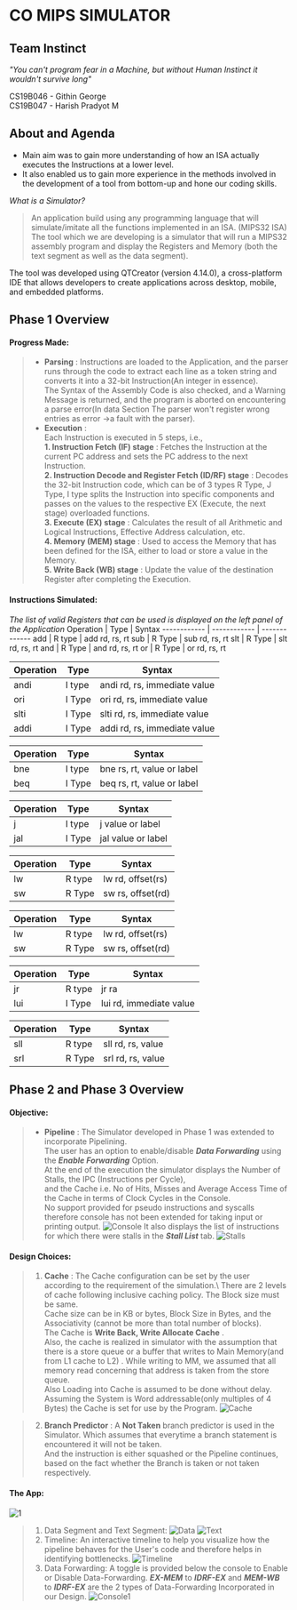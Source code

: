 # CO MIPS SIMULATOR
## Team Instinct

*"You can't program fear in a Machine, but without Human Instinct it wouldn't survive long"*

CS19B046 - Githin George\
CS19B047 - Harish Pradyot M

## About and Agenda

* Main aim was to gain more understanding of how an ISA actually executes the Instructions at a lower level.
* It also enabled us to gain more experience in the methods involved in the development of a tool from bottom-up and hone our coding skills.

*What is a Simulator?*
>An application build using any programming language that will simulate/imitate all the functions implemented in an ISA. (MIPS32 ISA)\
The tool which we are developing is a simulator that will run a MIPS32 assembly program and display the Registers and Memory (both the text segment as well as the data segment).

The tool was developed using QTCreator (version  4.14.0), a cross-platform IDE that allows developers to create applications across desktop, mobile, and embedded platforms.


## Phase 1 Overview

#### Progress Made:
>* **Parsing** : Instructions are loaded to the Application, and the parser runs through the code to extract each line as a token string and converts it into a 32-bit Instruction(An integer in essence).\
  The Syntax of the Assembly Code is also checked, and a Warning Message is returned, and the program is aborted on encountering a parse error(In data Section The parser won't register wrong entries as error ->a fault with the parser).
>* **Execution** :\
  Each Instruction is executed in 5 steps, i.e., \
  **1. Instruction Fetch (IF) stage** : Fetches the Instruction at the current PC address and sets the PC address to the next Instruction.\
  **2. Instruction Decode and Register Fetch (ID/RF) stage** : Decodes the 32-bit Instruction code, which can be of 3 types R Type, J Type, I type splits the Instruction into specific components and passes on the values to the respective EX (Execute, the next stage) overloaded functions.\
  **3. Execute (EX) stage** : Calculates the result of all Arithmetic and Logical Instructions, Effective Address calculation, etc.\
  **4. Memory (MEM) stage** : Used to access the Memory that has been defined for the ISA, either to load or store a value in the Memory.\
  **5. Write Back (WB) stage** : Update the value of the destination Register after completing the Execution.


#### Instructions Simulated:
*The list of valid Registers that can be used is displayed on the left panel of the Application*
Operation | Type | Syntax
------------ | ------------ | -------------
add | R type | add rd, rs, rt
sub | R Type | sub rd, rs, rt
slt | R Type | slt rd, rs, rt
and | R Type | and rd, rs, rt
or | R Type | or rd, rs, rt


Operation | Type | Syntax
------------ | ------------ | -------------
andi | I type | andi rd, rs, immediate value
ori | I Type | ori rd, rs, immediate value
slti | I Type | slti rd, rs, immediate value
addi | I Type | addi rd, rs, immediate value


Operation | Type | Syntax
------------ | ------------ | -------------
bne | I type | bne rs, rt, value or label
beq | I Type | beq rs, rt, value or label


Operation | Type | Syntax
------------ | ------------ | -------------
j | I type | j value or label
jal | I Type | jal value or label


Operation | Type | Syntax
------------ | ------------ | -------------
lw | R type | lw rd, offset(rs)
sw | R Type | sw rs, offset(rd)


Operation | Type | Syntax
------------ | ------------ | -------------
lw | R type | lw rd, offset(rs)
sw | R Type | sw rs, offset(rd)


Operation | Type | Syntax
------------ | ------------ | -------------
jr | R type | jr ra
lui | I Type | lui rd, immediate value


Operation | Type | Syntax
------------ | ------------ | -------------
sll | R type | sll rd, rs, value
srl | R Type | srl rd, rs, value

## Phase 2 and Phase 3 Overview

#### Objective:
>* **Pipeline** : The Simulator developed in Phase 1 was extended to incorporate Pipelining.\
  The user has an option to enable/disable ***Data Forwarding*** using the ***Enable Forwarding*** Option.\
  At the end of the execution the simulator displays the Number of Stalls, the IPC (Instructions per Cycle),\
  and the Cache i.e. No of Hits, Misses and Average Access Time of the Cache in terms of Clock Cycles in the Console.\
  No support provided for pseudo instructions and syscalls therefore console has not been extended for taking input or printing output.
  ![Console](https://user-images.githubusercontent.com/70936222/116671858-128cd800-a9bf-11eb-9582-8894a4f84c73.PNG)
  It also displays the list of instructions for which there were stalls in the ***Stall List*** tab.
  ![Stalls](https://user-images.githubusercontent.com/70936222/116671863-13be0500-a9bf-11eb-8699-a4d1546f52cd.PNG)

#### Design Choices:
>1.  **Cache** : The Cache configuration can be set by the user according to the requirement of the simulation.\ 
    There are 2 levels of cache following inclusive caching policy. The Block size must be same.\
    Cache size can be in KB or bytes, Block Size in Bytes, and the Associativity (cannot be more than total number of blocks).\
    The Cache is **Write Back, Write Allocate Cache** .\
    Also, the cache is realized in simulator with the assumption that there is a store queue or a buffer that writes to Main Memory(and from L1 cache to L2) . While       writing to MM, we assumed that all memory read concerning that address is taken from the store queue.\
    Also Loading into Cache is assumed to be done without delay.
    Assuming the System is Word addressable(only multiples of 4 Bytes) the Cache is set for use by the Program.
    ![Cache](https://user-images.githubusercontent.com/70936222/116671854-128cd800-a9bf-11eb-843f-91fbbc5df522.PNG)
     
>2.  **Branch Predictor** : A **Not Taken** branch predictor is used in the Simulator. Which assumes that everytime a branch statement is encountered it will not be taken.\
     And the instruction is either squashed or the Pipeline continues, based on the fact whether the Branch is taken or not taken respectively.
     
#### The App:
![1](https://user-images.githubusercontent.com/70936222/116671851-10c31480-a9bf-11eb-85a3-c84064687510.PNG)
>1. Data Segment and Text Segment:
    ![Data](https://user-images.githubusercontent.com/70936222/116671860-13256e80-a9bf-11eb-96b9-eb0bfc16be66.PNG)
    ![Text](https://user-images.githubusercontent.com/70936222/116671867-14569b80-a9bf-11eb-8f1c-b86088c092c0.PNG)
>2. Timeline:
    An interactive timeline to help you visualize how the pipeline behaves for the User's code and therefore helps in identifying bottlenecks.
    ![Timeline](https://user-images.githubusercontent.com/70936222/116671868-14ef3200-a9bf-11eb-914a-e86cb4628768.PNG)
>3. Data Forwarding: A toggle is provided below the console to Enable or Disable Data-Forwarding. ***EX-MEM*** to ***IDRF-EX*** and ***MEM-WB*** to ***IDRF-EX*** are the 2 types of Data-Forwarding Incorporated in our Design.
    ![Console1](https://user-images.githubusercontent.com/70936222/116742686-5ad6e500-aa15-11eb-803a-421ae415cbb1.PNG)

    
